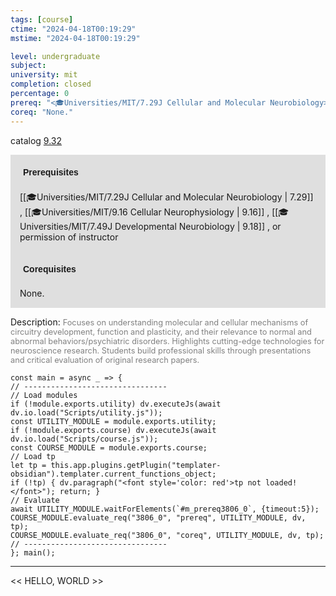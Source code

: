 ```yaml
---
tags: [course]
ctime: "2024-04-18T00:19:29"
mstime: "2024-04-18T00:19:29"

level: undergraduate
subject: 
university: mit
completion: closed
percentage: 0
prereq: "<🎓Universities/MIT/7.29J Cellular and Molecular Neurobiology> , <🎓Universities/MIT/9.16 Cellular Neurophysiology> , <🎓Universities/MIT/7.49J Developmental Neurobiology> , or permission of instructor"
coreq: "None."
---
```


catalog [9.32](http://student.mit.edu/catalog/m9a.html#9.32)

<span style="display: block; padding: 15px; background-color: rgb(100, 100, 100, 0.2);"><font id="m_prereq3806_0" style="display: block; font-family: Arial, sans-serif; font-weight: bold; padding: 5px">Prerequisites</font><br><span id="prereq3806_0">[[🎓Universities/MIT/7.29J Cellular and Molecular Neurobiology | 7.29]] , [[🎓Universities/MIT/9.16 Cellular Neurophysiology | 9.16]] , [[🎓Universities/MIT/7.49J Developmental Neurobiology | 9.18]] , or permission of instructor</span></span>
<span style="display: block; padding: 15px; background-color: rgb(100, 100, 100, 0.2);"><font id="m_coreq3806_0" style="display: block; font-family: Arial, sans-serif; font-weight: bold; padding: 5px">Corequisites</font><br><span id="coreq3806_0">None.</span></span>

<font style="">Description:</font>
<font style="color: grey; font-size: 0.8rem;">Focuses on understanding molecular and cellular mechanisms of circuitry development, function and plasticity, and their relevance to normal and abnormal behaviors/psychiatric disorders. Highlights cutting-edge technologies for neuroscience research. Students build professional skills through presentations and critical evaluation of original research papers.</font>

```dataviewjs
const main = async _ => {
// --------------------------------
// Load modules
if (!module.exports.utility) dv.executeJs(await dv.io.load("Scripts/utility.js"));
const UTILITY_MODULE = module.exports.utility;
if (!module.exports.course) dv.executeJs(await dv.io.load("Scripts/course.js"));
const COURSE_MODULE = module.exports.course;
// Load tp
let tp = this.app.plugins.getPlugin("templater-obsidian").templater.current_functions_object;
if (!tp) { dv.paragraph("<font style='color: red'>tp not loaded!</font>"); return; }
// Evaluate
await UTILITY_MODULE.waitForElements(`#m_prereq3806_0`, {timeout:5});
COURSE_MODULE.evaluate_req("3806_0", "prereq", UTILITY_MODULE, dv, tp);
COURSE_MODULE.evaluate_req("3806_0", "coreq", UTILITY_MODULE, dv, tp);
// --------------------------------
}; main();
```

---

<< HELLO, WORLD >>
